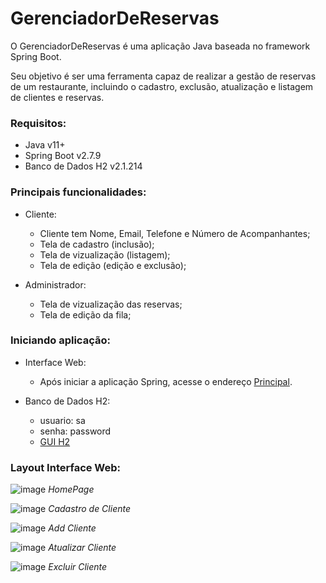 # GerenciadorDeReservas

<p>O GerenciadorDeReservas é uma aplicação Java baseada no framework Spring Boot.</p>
<p>Seu objetivo é ser uma ferramenta capaz de realizar a gestão de reservas de um restaurante, incluindo o cadastro, exclusão, atualização e listagem de clientes e reservas.<p>
 
### Requisitos:
 * Java v11+
 * Spring Boot v2.7.9
 * Banco de Dados H2 v2.1.214

### Principais funcionalidades:

* Cliente:
  * Cliente tem Nome, Email, Telefone e Número de Acompanhantes;
  * Tela de cadastro (inclusão);
  * Tela de vizualização (listagem);
  * Tela de edição (edição e exclusão);

* Administrador:
  * Tela de vizualização das reservas;
  * Tela de edição da fila;

### Iniciando aplicação:

* Interface Web:
  * Após iniciar a aplicação Spring, acesse o endereço [Principal](http://localhost:8080/).
  
* Banco de Dados H2:
  * usuario: sa
  * senha: password
  * [GUI H2](http://localhost:8080/h2-console)

### Layout Interface Web:

 ![image](https://user-images.githubusercontent.com/26657986/223898783-88ab1722-bdf5-4b76-ab7c-caaa3c52a5d7.png)
 *HomePage*

![image](https://user-images.githubusercontent.com/26657986/223898992-7a792f99-4e73-4ad3-9d82-716e738ac7e0.png)
*Cadastro de Cliente*

![image](https://user-images.githubusercontent.com/26657986/223899066-b7fe35a6-1d2e-4d46-b7af-1954d3767c6b.png)
*Add Cliente*

![image](https://user-images.githubusercontent.com/26657986/223899125-8cf7e548-d2dd-4aaa-90c9-41d7a22e7640.png)
*Atualizar Cliente*

![image](https://user-images.githubusercontent.com/26657986/223899173-588098ed-2816-416b-834c-fecd4eba5c18.png)
*Excluir Cliente*
